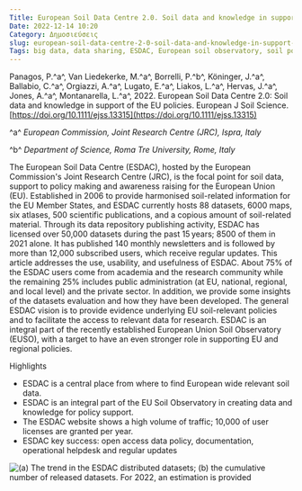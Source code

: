 ```yaml
---
Title: European Soil Data Centre 2.0. Soil data and knowledge in support of the EU policies
Date: 2022-12-14 10:20
Category: Δημοσιεύσεις
slug: european-soil-data-centre-2-0-soil-data-and-knowledge-in-support-of-the-eu-policies
Tags: big data, data sharing, ESDAC, European soil observatory, soil policy
---
```


Panagos, P.^a^, Van Liedekerke, M.^a^, Borrelli, P.^b^, Köninger, J.^a^, Ballabio, C.^a^, Orgiazzi, A.^a^, Lugato, E.^a^, Liakos, L.^a^, Hervas, J.^a^, Jones, A.^a^, Montanarella, L.^a^, 2022. European Soil Data Centre 2.0: Soil data and knowledge in support of the EU policies. European J Soil Science. [https://doi.org/10.1111/ejss.13315](https://doi.org/10.1111/ejss.13315)

^a^ _European Commission, Joint Research Centre (JRC), Ispra, Italy_

^b^ *Department of Science, Roma Tre University, Rome, Italy*


The European Soil Data Centre (ESDAC), hosted by the European Commission's Joint Research Centre (JRC), is the focal point for soil data, support to policy making and awareness raising for the European Union (EU). Established in 2006 to provide harmonised soil-related information for the EU Member States, and ESDAC currently hosts 88 datasets, 6000 maps, six atlases, 500 scientific publications, and a copious amount of soil-related material. Through its data repository publishing activity, ESDAC has licensed over 50,000 datasets during the past 15 years; 8500 of them in 2021 alone. It has published 140 monthly newsletters and is followed by more than 12,000 subscribed users, which receive regular updates. This article addresses the use, usability, and usefulness of ESDAC. About 75% of the ESDAC users come from academia and the research community while the remaining 25% includes public administration (at EU, national, regional, and local level) and the private sector. In addition, we provide some insights of the datasets evaluation and how they have been developed. The general ESDAC vision is to provide evidence underlying EU soil-relevant policies and to facilitate the access to relevant data for research. ESDAC is an integral part of the recently established European Union Soil Observatory (EUSO), with a target to have an even stronger role in supporting EU and regional policies.

Highlights

- ESDAC is a central place from where to find European wide relevant soil data.
- ESDAC is an integral part of the EU Soil Observatory in creating data and knowledge for policy support.
- The ESDAC website shows a high volume of traffic; 10,000 of user licenses are granted per year.
- ESDAC key success: open access data policy, documentation, operational helpdesk and regular updates

![(a) The trend in the ESDAC distributed datasets; (b) the cumulative number of released datasets. For 2022, an estimation is provided]({static}images/ejss13315-fig-0005-m.png)
